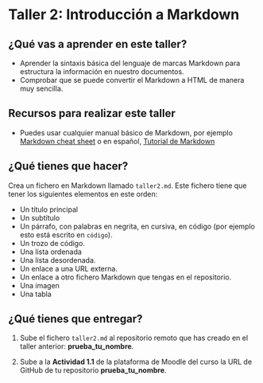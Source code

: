 # Taller 2: Introducción a Markdown

## ¿Qué vas a aprender en este taller?

* Aprender la sintaxis básica del lenguaje de marcas Markdown para estructura la información en nuestro documentos.
* Comprobar que se puede convertir el Markdown a HTML de manera muy sencilla.

## Recursos para realizar este taller

* Puedes usar cualquier manual básico de Markdown, por ejemplo [Markdown cheat sheet](https://www.markdownguide.org/cheat-sheet/) o en español, [Tutorial de Markdown](https://tutorialmarkdown.com/)

## ¿Qué tienes que hacer?

Crea un fichero en Markdown llamado `taller2.md`. Este fichero tiene que tener los siguientes elementos en este orden:

* Un título principal
* Un subtítulo
* Un párrafo, con palabras en negrita, en cursiva, en código (por ejemplo esto está escrito en `código`).
* Un trozo de código.
* Una lista ordenada
* Una lista desordenada.
* Un enlace a una URL externa.
* Un enlace a otro fichero Markdown que tengas en el repositorio.
* Una imagen
* Una tabla


## ¿Qué tienes que entregar?

1. Sube el fichero `taller2.md` al repositorio remoto que has creado en el taller anterior: **prueba_tu_nombre**.

2. Sube a la **Actividad 1.1** de la plataforma de Moodle del curso la URL de GitHub de tu repositorio **prueba_tu_nombre**.
